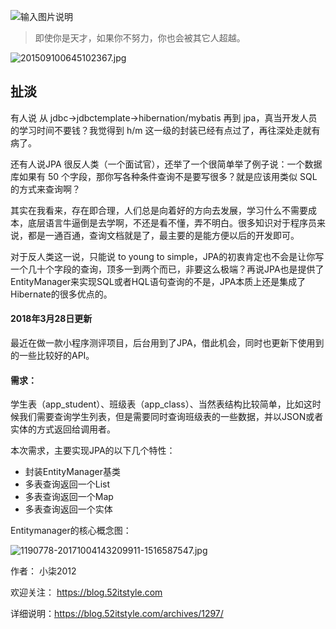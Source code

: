 ![输入图片说明](https://blog.52itstyle.com/usr/uploads/58ad45c0b9e21.gif "在这里输入图片标题")

> 即使你是天才，如果你不努力，你也会被其它人超越。

![201509100645102367.jpg](https://blog.52itstyle.com/usr/uploads/2017/07/124857438.jpg)
<!--more-->
## 扯淡


有人说 从 jdbc->jdbctemplate->hibernation/mybatis 再到 jpa，真当开发人员的学习时间不要钱？我觉得到 h/m 这一级的封装已经有点过了，再往深处走就有病了。

还有人说JPA 很反人类（一个面试官），还举了一个很简单举了例子说：一个数据库如果有 50 个字段，那你写各种条件查询不是要写很多？就是应该用类似 SQL 的方式来查询啊？

其实在我看来，存在即合理，人们总是向着好的方向去发展，学习什么不需要成本，底层语言牛逼倒是去学啊，不还是看不懂，弄不明白。很多知识对于程序员来说，都是一通百通，查询文档就是了，最主要的是能方便以后的开发即可。

对于反人类这一说，只能说 to young to simple，JPA的初衷肯定也不会是让你写一个几十个字段的查询，顶多一到两个而已，非要这么极端？再说JPA也是提供了EntityManager来实现SQL或者HQL语句查询的不是，JPA本质上还是集成了Hibernate的很多优点的。

#### 2018年3月28日更新

最近在做一款小程序测评项目，后台用到了JPA，借此机会，同时也更新下使用到的一些比较好的API。

#### 需求：
学生表（app_student）、班级表（app_class）、当然表结构比较简单，比如这时候我们需要查询学生列表，但是需要同时查询班级表的一些数据，并以JSON或者实体的方式返回给调用者。

本次需求，主要实现JPA的以下几个特性：
- 封装EntityManager基类
- 多表查询返回一个List
- 多表查询返回一个Map
- 多表查询返回一个实体

Entitymanager的核心概念图：

![](https://gitee.com/uploads/images/2018/0328/144319_e5658f37_87650.jpeg "1190778-20171004143209911-1516587547.jpg")


作者： 小柒2012

欢迎关注： https://blog.52itstyle.com

详细说明：https://blog.52itstyle.com/archives/1297/